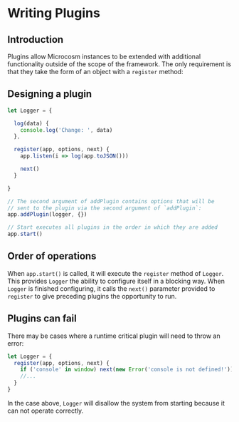 # Writing Plugins

## Introduction

Plugins allow Microcosm instances to be extended with additional
functionality outside of the scope of the framework. The only
requirement is that they take the form of an object with a `register`
method:

## Designing a plugin

```javascript
let Logger = {

  log(data) {
    console.log('Change: ', data)
  },

  register(app, options, next) {
    app.listen(i => log(app.toJSON()))

    next()
  }

}

// The second argument of addPlugin contains options that will be
// sent to the plugin via the second argument of `addPlugin`:
app.addPlugin(logger, {})

// Start executes all plugins in the order in which they are added
app.start()
```

## Order of operations

When `app.start()` is called, it will execute the `register` method of
`Logger`. This provides `Logger` the ability to configure itself in a
blocking way. When `Logger` is finished configuring, it calls the
`next()` parameter provided to `register` to give preceding plugins
the opportunity to run.

## Plugins can fail

There may be cases where a runtime critical plugin will need to throw an error:

```javascript
let Logger = {
  register(app, options, next) {
    if ('console' in window) next(new Error('console is not defined!'))
    //...
  }
}
```

In the case above, `Logger` will disallow the system from starting
because it can not operate correctly.
